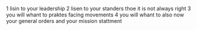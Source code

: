 1 lisin to your leadership
2 lisen to your standers thoe it is not always right 
3 you will whant to praktes facing movements
4 you will whant to also now your general orders and your mission stattment
